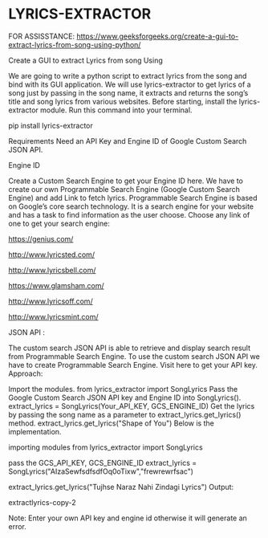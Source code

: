 # LYRICS-EXTRACTOR

FOR ASSISSTANCE: https://www.geeksforgeeks.org/create-a-gui-to-extract-lyrics-from-song-using-python/

Create a GUI to extract Lyrics from song Using

We are going to write a python script to extract lyrics from the song and bind with its GUI application. We will use lyrics-extractor to get lyrics of a song just by passing in the song name, it extracts and returns the song’s title and song lyrics from various websites. Before starting, install the lyrics-extractor module. Run this command into your terminal.

pip install lyrics-extractor

Requirements Need an API Key and Engine ID of Google Custom Search JSON API.

Engine ID

Create a Custom Search Engine to get your Engine ID here. We have to create our own Programmable Search Engine (Google Custom Search Engine) and add Link to fetch lyrics. Programmable Search Engine is based on Google’s core search technology. It is a search engine for your website and has a task to find information as the user choose. Choose any link of one to get your search engine:

https://genius.com/

http://www.lyricsted.com/

http://www.lyricsbell.com/

https://www.glamsham.com/

http://www.lyricsoff.com/

http://www.lyricsmint.com/

JSON API :

The custom search JSON API is able to retrieve and display search result from Programmable Search Engine. To use the custom search JSON API we have to create Programmable Search Engine. Visit here to get your API key. Approach:

Import the modules. from lyrics_extractor import SongLyrics Pass the Google Custom Search JSON API key and Engine ID into SongLyrics(). extract_lyrics = SongLyrics(Your_API_KEY, GCS_ENGINE_ID) Get the lyrics by passing the song name as a parameter to extract_lyrics.get_lyrics() method. extract_lyrics.get_lyrics("Shape of You") Below is the implementation.

importing modules
from lyrics_extractor import SongLyrics

pass the GCS_API_KEY, GCS_ENGINE_ID
extract_lyrics = SongLyrics("AIzaSewfsdfsdfOq0oTixw","frewrewrfsac")

extract_lyrics.get_lyrics("Tujhse Naraz Nahi Zindagi Lyrics") Output:

extractlyrics-copy-2

Note: Enter your own API key and engine id otherwise it will generate an error.
